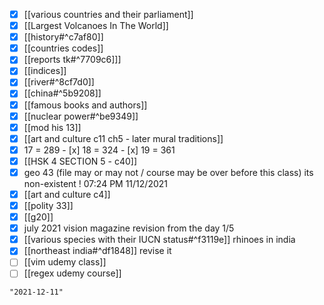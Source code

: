 - [x] [[various countries and their parliament]]
- [x] [[Largest Volcanoes In The World]]
- [x] [[history#^c7af80]]
- [x] [[countries codes]]
- [x] [[reports tk#^7709c6]]]
- [x] [[indices]]
- [x] [[river#^8cf7d0]]
- [x] [[china#^5b9208]]
- [x] [[famous books and authors]]
- [x] [[nuclear power#^be9349]]
- [x] [[mod his 13]]
- [x] [[art and culture c11 ch5 - later mural traditions]]
- [x] 17 = 289 - [x] 18 = 324  - [x] 19 = 361
- [x] [[HSK 4 SECTION 5 - c40]]
- [x] geo 43 (file may or may not / course may be over before this class) its non-existent ! 07:24 PM 11/12/2021
- [x] [[art and culture c4]]
- [x] [[polity 33]]
- [x] [[g20]]
- [x] july 2021 vision magazine revision from the day 1/5
- [x] [[various species with their IUCN status#^f3119e]] rhinoes in india
- [x] [[northeast india#^df1848]] revise it
- [ ] [[vim udemy class]]
- [ ] [[regex udemy course]]

```query 2021-11-03 06:14
"2021-12-11"
```